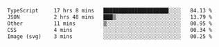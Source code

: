 <!--START_SECTION:waka-->

```txt
TypeScript     17 hrs 8 mins   █████████████████████░░░░   84.13 %
JSON           2 hrs 48 mins   ███▒░░░░░░░░░░░░░░░░░░░░░   13.79 %
Other          11 mins         ▒░░░░░░░░░░░░░░░░░░░░░░░░   00.95 %
CSS            4 mins          ░░░░░░░░░░░░░░░░░░░░░░░░░   00.34 %
Image (svg)    3 mins          ░░░░░░░░░░░░░░░░░░░░░░░░░   00.25 %
```

<!--END_SECTION:waka-->
